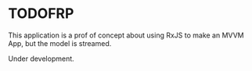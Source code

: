 # TODOFRP

This application is a prof of concept about using RxJS to make an MVVM App, but the model is streamed.

Under development.

